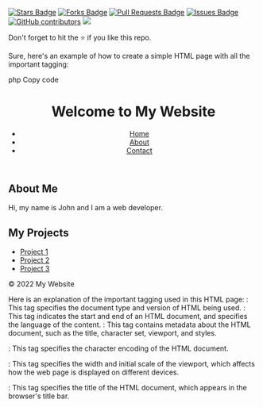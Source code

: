 <a href="https://github.com/drshahizan/learn-php/stargazers"><img src="https://img.shields.io/github/stars/drshahizan/learn-php" alt="Stars Badge"/></a>
<a href="https://github.com/drshahizan/learn-php/network/members"><img src="https://img.shields.io/github/forks/drshahizan/learn-php" alt="Forks Badge"/></a>
<a href="https://github.com/drshahizan/learn-php/pulls"><img src="https://img.shields.io/github/issues-pr/drshahizan/learn-php" alt="Pull Requests Badge"/></a>
<a href="https://github.com/drshahizan/learn-php/issues"><img src="https://img.shields.io/github/issues/drshahizan/learn-php" alt="Issues Badge"/></a>
<a href="https://github.com/drshahizan/learn-php/graphs/contributors"><img alt="GitHub contributors" src="https://img.shields.io/github/contributors/drshahizan/learn-php?color=2b9348"></a>
![](https://visitor-badge.glitch.me/badge?page_id=drshahizan/learn-php)

Don't forget to hit the :star: if you like this repo.

Sure, here's an example of how to create a simple HTML page with all the important tagging:

php
Copy code
<!DOCTYPE html>
<html lang="en">
  <head>
    <meta charset="UTF-8">
    <meta name="viewport" content="width=device-width, initial-scale=1.0">
    <title>My First HTML Page</title>
    <style>
      /* CSS styles go here */
    </style>
  </head>
  <body>
    <header>
      <h1>Welcome to My Website</h1>
      <nav>
        <ul>
          <li><a href="#">Home</a></li>
          <li><a href="#">About</a></li>
          <li><a href="#">Contact</a></li>
        </ul>
      </nav>
    </header>
    <main>
      <section>
        <h2>About Me</h2>
        <p>Hi, my name is John and I am a web developer.</p>
      </section>
      <section>
        <h2>My Projects</h2>
        <ul>
          <li><a href="#">Project 1</a></li>
          <li><a href="#">Project 2</a></li>
          <li><a href="#">Project 3</a></li>
        </ul>
      </section>
    </main>
    <footer>
      <p>&copy; 2022 My Website</p>
    </footer>
  </body>
</html>
Here is an explanation of the important tagging used in this HTML page:

<!DOCTYPE html>: This tag specifies the document type and version of HTML being used.

<html lang="en">: This tag indicates the start and end of an HTML document, and specifies the language of the content.

<head>: This tag contains metadata about the HTML document, such as the title, character set, viewport, and styles.

<meta charset="UTF-8">: This tag specifies the character encoding of the HTML document.

<meta name="viewport" content="width=device-width, initial-scale=1.0">: This tag specifies the width and initial scale of the viewport, which affects how the web page is displayed on different devices.

<title>My First HTML Page</title>: This tag specifies the title of the HTML document, which appears in the browser's title bar.

<style>: This tag contains CSS styles that are applied to the HTML document.

<header>: This tag represents the header section of the HTML document, which typically contains a logo, navigation menu, and/or heading.

<nav>: This tag represents a navigation menu, which usually contains a list of links.

<ul>: This tag represents an unordered list of items.

<li>: This tag represents a list item, which is typically used within a <ul> or <ol> tag.

<a href="#">Home</a>: This tag represents a hyperlink, which is used to link to other web pages or resources. The href attribute specifies the URL of the resource being linked to.

<main>: This tag represents the main content of the HTML document.

<section>: This tag represents a section of content within the HTML document.

<footer>: This tag represents the footer section of the HTML document, which typically contains copyright information and/or links to social media profiles.

<p>: This tag represents a paragraph of text.

<h1> to <h6>: These tags represent headings of different levels, with <h1> being the largest and most important heading, and `<\
                                                                                                                                 
## Contribution 🛠️
Please create an [Issue](https://github.com/drshahizan/learn-php/issues) for any improvements, suggestions or errors in the content.

You can also contact me using [Linkedin](https://www.linkedin.com/in/drshahizan/) for any other queries or feedback.

![](https://visitor-badge.glitch.me/badge?page_id=drshahizan)
